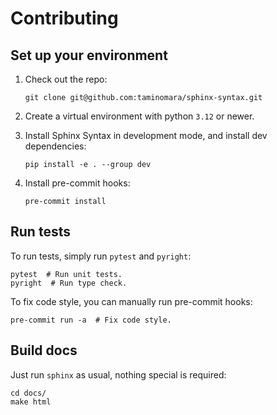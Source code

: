 # Contributing

## Set up your environment

1. Check out the repo:

   ```shell
   git clone git@github.com:taminomara/sphinx-syntax.git
   ```

2. Create a virtual environment with python `3.12` or newer.

3. Install Sphinx Syntax in development mode, and install dev dependencies:

   ```shell
   pip install -e . --group dev
   ```

4. Install pre-commit hooks:

   ```shell
   pre-commit install
   ```

## Run tests

To run tests, simply run `pytest` and `pyright`:

```shell
pytest  # Run unit tests.
pyright  # Run type check.
```

To fix code style, you can manually run pre-commit hooks:

```shell
pre-commit run -a  # Fix code style.
```

## Build docs

Just run `sphinx` as usual, nothing special is required:

```shell
cd docs/
make html
```
